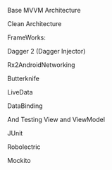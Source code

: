 Base MVVM Architecture


Clean Architecture


FrameWorks:

Dagger 2 (Dagger Injector)

Rx2AndroidNetworking

Butterknife

LiveData

DataBinding

And Testing View and ViewModel

JUnit

Robolectric

Mockito

